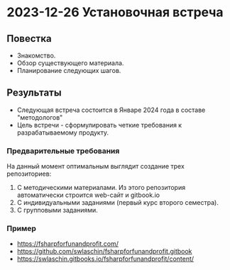 # 2023-12-26 Установочная встреча

## Повестка

- Знакомство.
- Обзор существующего материала.
- Планирование следующих шагов.

## Результаты

- Следующая встреча состоится в Январе 2024 года в составе "методологов"
- Цель встречи - сформулировать четкие требования к разрабатываемому продукту.

### Предварительные требования

На данный момент оптимальным выглядит создание трех репозиториев:

1. С методическими материалами. Из этого репозитория автоматически строится web-сайт и gitbook.io
2. С индивидуальными заданиями (первый курс второго семестра).
3. С групповыми заданиями.

### Пример

- https://fsharpforfunandprofit.com/
- https://github.com/swlaschin/fsharpforfunandprofit.gitbook
- https://swlaschin.gitbooks.io/fsharpforfunandprofit/content/